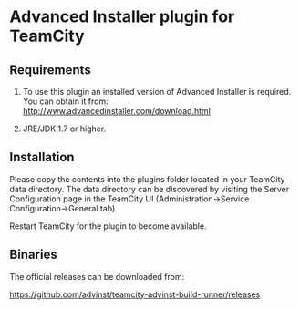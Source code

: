 Advanced Installer plugin for TeamCity
=========

Requirements
-----------------------

1. To use this plugin an installed version of Advanced Installer is required.
You can obtain it from: http://www.advancedinstaller.com/download.html

2. JRE/JDK 1.7 or higher.

Installation
---------------------

Please copy the contents into the plugins folder located in your TeamCity data directory.
The data directory can be discovered by visiting the Server Configuration
page in the TeamCity UI (Administration->Service Configuration->General tab)

Restart TeamCity for the plugin to become available.

Binaries
-----------------------

The official releases can be downloaded from:

https://github.com/advinst/teamcity-advinst-build-runner/releases

